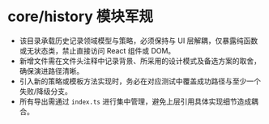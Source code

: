 # core/history 模块军规

- 该目录承载历史记录领域模型与策略，必须保持与 UI 层解耦，仅暴露纯函数或无状态类，禁止直接访问 React 组件或 DOM。
- 新增文件需在文件头注释中记录背景、所采用的设计模式及备选方案的取舍，确保演进路径清晰。
- 引入新的策略或模板方法实现时，务必在对应测试中覆盖成功路径与至少一个失败/降级分支。
- 所有导出需通过 `index.ts` 进行集中管理，避免上层引用具体实现细节造成耦合。
